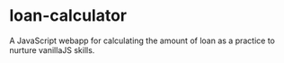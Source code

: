 # loan-calculator
A JavaScript webapp for calculating the amount of loan as a practice to nurture vanillaJS skills.
